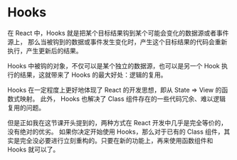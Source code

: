 # Hooks
在 React 中，Hooks 就是把某个目标结果钩到某个可能会变化的数据源或者事件源上，
那么当被钩到的数据或事件发生变化时，产生这个目标结果的代码会重新执行，产生更新后的结果。

Hooks 中被钩的对象，不仅可以是某个独立的数据源，也可以是另一个 Hook 执行的结果，这就带来了 Hooks 的最大好处：逻辑的复用。

Hooks 在一定程度上更好地体现了 React 的开发思想，即从 State => View 的函数式映射。
此外， Hooks 也解决了 Class 组件存在的一些代码冗余、难以逻辑复用的问题。

但是正如我在这节课开头提到的，两种方式在 React 开发中几乎是完全等价的，没有绝对的优劣。
如果你决定开始使用 Hooks，那么对于已有的 Class 组件，其实是完全没必要进行立刻重构的。只要在新的功能上，再来使用函数组件和 Hooks 就可以了。